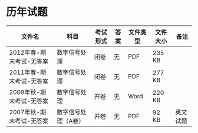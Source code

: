 # 历年试题

文件名|科目|考试形式|答案|文件类型|文件大小|备注
---|---|---|---|---|---|---
2012年春-期末考试-无答案|数字信号处理|闭卷|无|PDF|235 KB
2011年春-期末考试-无答案|数字信号处理|闭卷|无|PDF|277 KB
2009年秋-期末考试-无答案|数字信号处理|开卷|无|Word|220 KB
2007年秋-期末考试-无答案|数字信号处理（A卷）|开卷|无|PDF|92 KB|英文试题
